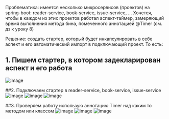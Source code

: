 Проблематика: имеется несколько микросервисов (проектов) на spring-boot: reader-service, book-service, issue-service, ...
Хочется, чтобы в каждом из этих проектов работал аспект-таймер, замеряющий время выполнения метода бина, помеченного аннотацией @Timer (см. дз к уроку 8)

Решение: создать стартер, который будет инкапсулировать в себе аспект и его автоматический импорт в подключающий проект.
То есть:
## 1. Пишем стартер, в котором задекларирован аспект и его работа
![image](https://github.com/Winniebob/lesson9/assets/131287620/651f16e0-30b4-4abe-ad7a-13034c56aba7)


##2. Подключаем стартер в reader-service, book-service, issue-service
![image](https://github.com/Winniebob/lesson9/assets/131287620/0e7d9932-1b74-4526-808c-0cee723e9dd5)
![image](https://github.com/Winniebob/lesson9/assets/131287620/568ad667-2205-4618-b874-d88bdfbb8135)
![image](https://github.com/Winniebob/lesson9/assets/131287620/803eebe8-95ea-4830-952f-9fd60638d3ed)


##3. Проверяем работу использую аннотацию Timer над каким то методом или классом
![image](https://github.com/Winniebob/lesson9/assets/131287620/8d72f546-c167-4e08-b834-1af016bd3a4e)
![image](https://github.com/Winniebob/lesson9/assets/131287620/e8630092-8dea-46c8-8aa8-d5b7ba3e6874)
![image](https://github.com/Winniebob/lesson9/assets/131287620/e9dfcc29-623d-4853-9275-a813ec9b70f7)
